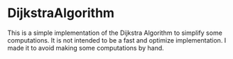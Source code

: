 # DijkstraAlgorithm

This is a simple implementation of the Dijkstra Algorithm to simplify some computations. 
It is not intended to be a fast and optimize implementation. I made it to avoid making some computations by hand.
